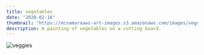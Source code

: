 ```yaml
---
title: vegetables
date: "2020-02-16"
thumbnail: "https://mcnamaraaws-art-images.s3.amazonaws.com/images/veggies.jpg"
description: A painting of vegetables on a cutting board.
---
```


![veggies](https://mcnamaraaws-art-images.s3.amazonaws.com/images/veggies.jpg)